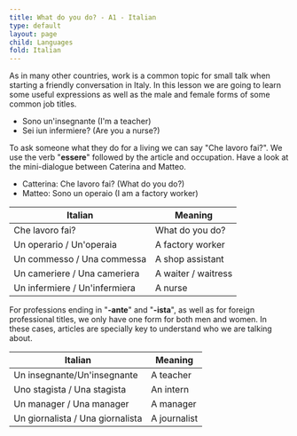 ```yaml
---
title: What do you do? - A1 - Italian
type: default
layout: page
child: Languages
fold: Italian
---
```


As in many other countries, work is a common topic for small talk when starting
a friendly conversation in Italy. In this lesson we are going to learn some
useful expressions as well as the male and female forms of some common job
titles.

- Sono un'insegnante (I'm a teacher)
- Sei iun infermiere? (Are you a nurse?)

To ask someone what they do for a living we can say "Che lavoro fai?". We use
the verb "**essere**" followed by the article and occupation. Have a look at the
mini-dialogue between Caterina and Matteo.

- Catterina: Che lavoro fai? (What do you do?)
- Matteo: Sono un operaio (I am a factory worker)

| Italian | Meaning |
| ------- | ------- |
| Che lavoro fai? | What do you do? |
| Un operario / Un'operaia | A factory worker |
| Un commesso / Una commessa | A shop assistant |
| Un cameriere / Una cameriera | A waiter / waitress |
| Un infermiere / Un'infermiera | A nurse |

For professions ending in "**-ante**" and "**-ista**", as well as for foreign
professional titles, we only have one form for both men and women. In these
cases, articles are specially key to understand who we are talking about.

| Italian | Meaning |
| ------- | ------- |
| Un insegnante/Un'insegnante | A teacher |
| Uno stagista / Una stagista | An intern |
| Un manager / Una manager | A manager |
| Un giornalista / Una giornalista | A journalist |
